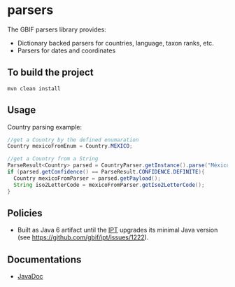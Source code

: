 # parsers

The GBIF parsers library provides:
 * Dictionary backed parsers for countries, language, taxon ranks, etc.
 * Parsers for dates and coordinates

## To build the project
```
mvn clean install
```

## Usage
Country parsing example:
```java
//get a Country by the defined enumaration
Country mexicoFromEnum = Country.MEXICO;

//get a Country from a String
ParseResult<Country> parsed = CountryParser.getInstance().parse("México");
if (parsed.getConfidence() == ParseResult.CONFIDENCE.DEFINITE){
  Country mexicoFromParser = parsed.getPayload();
  String iso2LetterCode = mexicoFromParser.getIso2LetterCode();
}

```

## Policies
 * Built as Java 6 artifact until the [IPT](https://github.com/gbif/ipt) upgrades its minimal Java version (see https://github.com/gbif/ipt/issues/1222).

## Documentations
 * [JavaDoc](shttp://gbif.github.io/parsers/apidocs/)